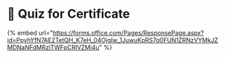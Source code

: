 # 📝 Quiz for Certificate



{% embed url="https://forms.office.com/Pages/ResponsePage.aspx?id=PpyhYfN7AE2TetQH_K7eH_04OjgIw_1JuwuKpRS7q0FUN1ZRNzVYMkJZMDNaNFdMRzlTWFpCRlVZMi4u" %}
